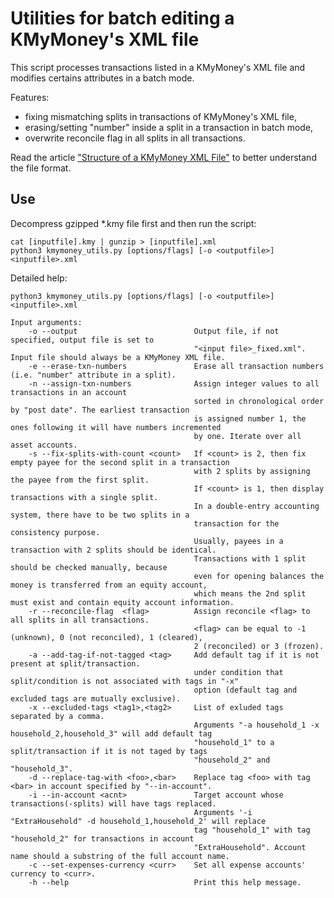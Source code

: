 # Utilities for batch editing a KMyMoney's XML file

This script processes transactions listed in a KMyMoney's XML file and modifies certains attributes in a batch mode.

Features:

  - fixing mismatching splits in transactions of KMyMoney's XML file,
  - erasing/setting "number" inside a split in a transaction in batch mode,
  - overwrite reconcile flag in all splits in all transactions.

Read the article ["Structure of a KMyMoney XML File"](https://www.isabekov.pro/structure-of-a-kmymoney-xml-file/) to
better understand the file format.


## Use
Decompress gzipped *.kmy file first and then run the script:

    cat [inputfile].kmy | gunzip > [inputfile].xml
    python3 kmymoney_utils.py [options/flags] [-o <outputfile>] <inputfile>.xml

Detailed help:

    python3 kmymoney_utils.py [options/flags] [-o <outputfile>] <inputfile>.xml
    
    Input arguments:
        -o --output                          Output file, if not specified, output file is set to
                                             "<input file>_fixed.xml". Input file should always be a KMyMoney XML file.
        -e --erase-txn-numbers               Erase all transaction numbers (i.e. "number" attribute in a split).
        -n --assign-txn-numbers              Assign integer values to all transactions in an account
                                             sorted in chronological order by "post date". The earliest transaction
                                             is assigned number 1, the ones following it will have numbers incremented
                                             by one. Iterate over all asset accounts.
        -s --fix-splits-with-count <count>   If <count> is 2, then fix empty payee for the second split in a transaction
                                             with 2 splits by assigning the payee from the first split.
                                             If <count> is 1, then display transactions with a single split.
                                             In a double-entry accounting system, there have to be two splits in a
                                             transaction for the consistency purpose.
                                             Usually, payees in a transaction with 2 splits should be identical.
                                             Transactions with 1 split should be checked manually, because
                                             even for opening balances the money is transferred from an equity account,
                                             which means the 2nd split must exist and contain equity account information.
        -r --reconcile-flag  <flag>          Assign reconcile <flag> to all splits in all transactions.
                                             <flag> can be equal to -1 (unknown), 0 (not reconciled), 1 (cleared),
                                             2 (reconciled) or 3 (frozen).
        -a --add-tag-if-not-tagged <tag>     Add default tag if it is not present at split/transaction.
                                             under condition that split/condition is not associated with tags in "-x"
                                             option (default tag and excluded tags are mutually exclusive).
        -x --excluded-tags <tag1>,<tag2>     List of exluded tags separated by a comma.
                                             Arguments "-a household_1 -x household_2,household_3" will add default tag
                                             "household_1" to a split/transaction if it is not taged by tags
                                             "household_2" and "household_3".
        -d --replace-tag-with <foo>,<bar>    Replace tag <foo> with tag <bar> in account specified by "--in-account".
        -i --in-account <acnt>               Target account whose transactions(-splits) will have tags replaced.
                                             Arguments '-i "ExtraHousehold" -d household_1,household_2' will replace
                                             tag "household_1" with tag "household_2" for transactions in account
                                             "ExtraHousehold". Account name should a substring of the full account name.
        -c --set-expenses-currency <curr>    Set all expense accounts' currency to <curr>.
        -h --help                            Print this help message.

